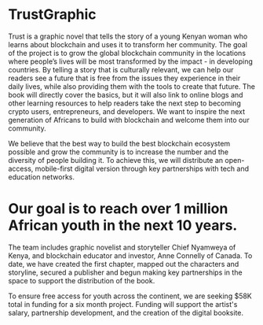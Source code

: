 # TrustGraphic
Trust is a graphic novel that tells the story of a young Kenyan woman who learns about blockchain and uses it to transform her community. 
The goal of the project is to grow the global  blockchain community in the locations where people’s lives will be most transformed by the impact - in developing countries. By telling a story that is culturally relevant, we can help our readers see a future that is free from the issues they experience in their daily lives, while also providing them with the tools to create that future. The book will directly cover the basics, but it will also link to online blogs and other learning resources to help readers take the next step to becoming crypto users, entrepreneurs, and developers. We want to inspire the next generation of Africans to build with blockchain and welcome them into our community. 

We believe that the best way to build the best blockchain ecosystem possible and grow the community is to increase the number and the diversity of people building it. To achieve this, we will distribute an open-access, mobile-first digital version through key partnerships with tech and education networks. 

# Our goal is to reach over 1 million African youth in the next 10 years.

The team includes graphic novelist and storyteller Chief Nyamweya of Kenya, and blockchain educator and investor, Anne Connelly of Canada. To date, we have created the first chapter, mapped out the characters and storyline, secured a publisher and begun making key partnerships in the space to support the distribution of the book. 

To ensure free access for youth across the continent, we are seeking $58K total in funding for a six month project. Funding will support the artist's salary, partnership development, and the creation of the digital booksite.
